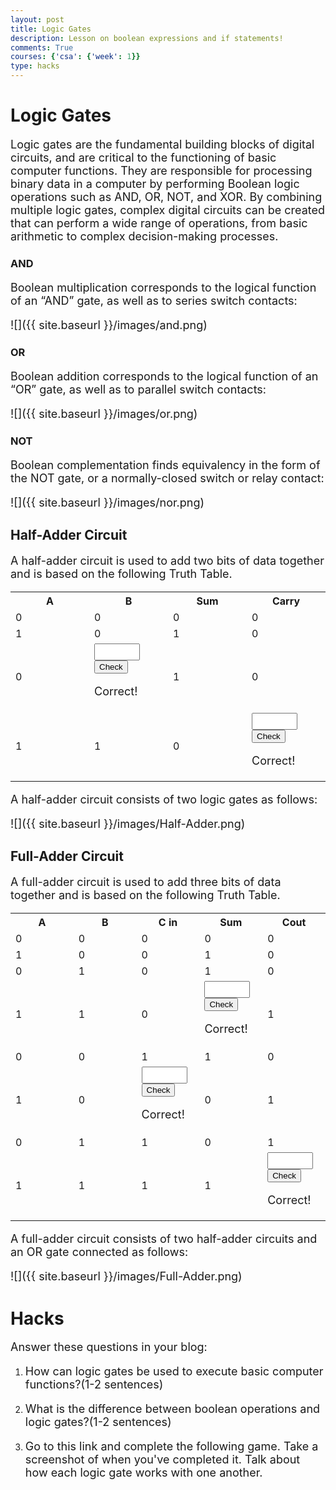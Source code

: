 ```yaml
---
layout: post
title: Logic Gates
description: Lesson on boolean expressions and if statements!
comments: True
courses: {'csa': {'week': 1}}
type: hacks
---
```


# Logic Gates

Logic gates are the fundamental building blocks of digital circuits, and are critical to the functioning of basic computer functions. They are responsible for processing binary data in a computer by performing Boolean logic operations such as AND, OR, NOT, and XOR. By combining multiple logic gates, complex digital circuits can be created that can perform a wide range of operations, from basic arithmetic to complex decision-making processes.

### AND
Boolean multiplication corresponds to the logical function of an “AND” gate, as well as to series switch contacts:

![]({{ site.baseurl }}/images/and.png)

### OR
Boolean addition corresponds to the logical function of an “OR” gate, as well as to parallel switch contacts:

![]({{ site.baseurl }}/images/or.png)


### NOT
Boolean complementation finds equivalency in the form of the NOT gate, or a normally-closed switch or relay contact:

![]({{ site.baseurl }}/images/nor.png)

## Half-Adder Circuit
A half-adder circuit is used to add two bits of data together and is based on the following Truth Table.


<table width="50%">
    <col style="width:25%">
	<col style="width:25%">
    <col style="width:25%">
	<col style="width:25%">
  <tr>
    <th>A</th>
    <th>B</th>
    <th>Sum</th>
    <th>Carry</th>
  </tr>
  <tr>
    <td>0</td>
    <td>0</td>
    <td>0</td>
    <td>0</td>
  </tr>
  <tr>
    <td>1</td>
    <td>0</td>
    <td>1</td>
    <td>0</td>
  </tr>
  <tr>
    <td>0</td>
    <td><html>
<head>
	<style>
        input {font-size: 18px}
        p {font-size: 18px}
	</style>
</head>
<body>
	<input type="text" id="input-box" size="4">
	<button onclick="checkInput()">Check</button>
	<div id="correct">
    <p>Correct!</p>
    </div>
	<script>
    document.getElementById("correct").style.display = "none";
		function checkInput() {
			var inputValue = document.getElementById("input-box").value;
			if (inputValue === "1") {
				document.getElementById("correct").style.display = "block";
			} else {
				document.getElementById("correct").style.display = "none";
			}
		}
	</script>
</body>
</html></td>
    <td>1</td>
    <td>0</td>
  </tr>
  <tr>
    <td>1</td>
    <td>1</td>
    <td>0</td>
    <td><html>
<head>
	<style>
        input {font-size: 18px}
        p {font-size: 18px}
	</style>
</head>
<body>
	<input type="text" id="input-box1" size="4">
	<button onclick="checkInput1()">Check</button>
	<div id="correct1">
    <p>Correct!</p>
    </div>
	<script>
    document.getElementById("correct1").style.display = "none";
		function checkInput1() {
			var inputValue1 = document.getElementById("input-box1").value;
			if (inputValue1 === "1") {
				document.getElementById("correct1").style.display = "block";
			} else {
				document.getElementById("correct1").style.display = "none";
			}
		}
	</script>
</body>
</html></td>
  </tr>
</table>

A half-adder circuit consists of two logic gates as follows:

![]({{ site.baseurl }}/images/Half-Adder.png)

## Full-Adder Circuit
A full-adder circuit is used to add three bits of data together and is based on the following Truth Table.

<table width="50%">
    <col style="width:20%">
	<col style="width:20%">
    <col style="width:20%">
	<col style="width:20%">
    <col style="width:20%">
  <tr>
    <th>A</th>
    <th>B</th>
    <th>C in</th>
    <th>Sum</th>
    <th>Cout</th>
  </tr>
  <tr>
    <td>0</td>
    <td>0</td>
    <td>0</td>
    <td>0</td>
    <td>0</td>
  </tr>
  <tr>
    <td>1</td>
    <td>0</td>
    <td>0</td>
    <td>1</td>
    <td>0</td>
  </tr>
  <tr>
    <td>0</td>
    <td>1</td>
    <td>0</td>
    <td>1</td>
    <td>0</td>
  </tr>
  <tr>
    <td>1</td>
    <td>1</td>
    <td>0</td>
    <td><html>
<head>
	<style>
        input {font-size: 18px}
        p {font-size: 18px}
	</style>
</head>
<body>
	<input type="text" id="input-box2" size="4">
	<button onclick="checkInput2()">Check</button>
	<div id="correct2">
    <p>Correct!</p>
    </div>
	<script>
    document.getElementById("correct2").style.display = "none";
		function checkInput2() {
			var inputValue2 = document.getElementById("input-box2").value;
			if (inputValue2 === "0") {
				document.getElementById("correct2").style.display = "block";
			} else {
				document.getElementById("correct2").style.display = "none";
			}
		}
	</script>
</body>
</html></td>
    <td>1</td>
  </tr>
  <tr>
    <td>0</td>
    <td>0</td>
    <td>1</td>
    <td>1</td>
    <td>0</td>
  </tr>
  <tr>
    <td>1</td>
    <td>0</td>
    <td><html>
<head>
	<style>
        input {font-size: 18px}
        p {font-size: 18px}
	</style>
</head>
<body>
	<input type="text" id="input-box3" size="4">
	<button onclick="checkInput3()">Check</button>
	<div id="correct3">
    <p>Correct!</p>
    </div>
	<script>
    document.getElementById("correct3").style.display = "none";
		function checkInput3() {
			var inputValue3 = document.getElementById("input-box3").value;
			if (inputValue3 === "1") {
				document.getElementById("correct3").style.display = "block";
			} else {
				document.getElementById("correct3").style.display = "none";
			}
		}
	</script>
</body>
</html></td>
    <td>0</td>
    <td>1</td>
  </tr>
  <tr>
    <td>0</td>
    <td>1</td>
    <td>1</td>
    <td>0</td>
    <td>1</td>
  </tr>
  <tr>
    <td>1</td>
    <td>1</td>
    <td>1</td>
    <td>1</td>
    <td><html>
<head>
	<style>
        input {font-size: 18px}
        p {font-size: 18px}
	</style>
</head>
<body>
	<input type="text" id="input-box4" size="4">
	<button onclick="checkInput4()">Check</button>
	<div id="correct4">
    <p>Correct!</p>
    </div>
	<script>
    document.getElementById("correct4").style.display = "none";
		function checkInput4() {
			var inputValue4 = document.getElementById("input-box4").value;
			if (inputValue4 === "1") {
				document.getElementById("correct4").style.display = "block";
			} else {
				document.getElementById("correct4").style.display = "none";
			}
		}
	</script>
</body>
</html></td>
  </tr>
</table>

A full-adder circuit consists of two half-adder circuits and an OR gate connected as follows:

![]({{ site.baseurl }}/images/Full-Adder.png)

# Hacks
Answer these questions in your blog:

1. How can logic gates be used to execute basic computer functions?(1-2 sentences)

2. What is the difference between boolean operations and logic gates?(1-2 sentences)

3. Go to this link and complete the following game. Take a screenshot of when you've completed it. Talk about how each logic gate works with one another.
